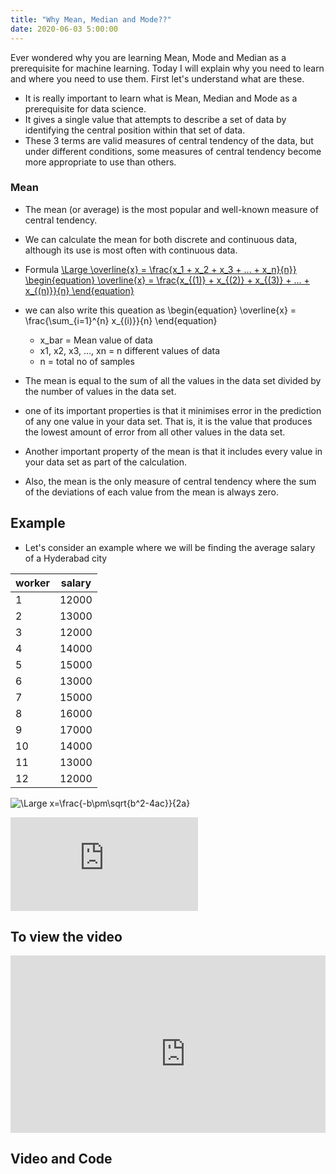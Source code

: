 ```yaml
---
title: "Why Mean, Median and Mode??"
date: 2020-06-03 5:00:00
---
```


Ever wondered why you are learning Mean, Mode and Median as a prerequisite for machine learning. Today I will explain why you need to learn and where you need to use them. First let's understand what are these.

- It is really important to learn what is Mean, Median and Mode as a prerequisite for data science.
- It gives a single value that attempts to describe a set of data by identifying the central position within that set of data.
- These 3 terms are valid measures of central tendency of the data, but under different conditions, some measures of central tendency become more appropriate to use than others.


### Mean

- The mean (or average) is the most popular and well-known measure of central tendency.
- We can calculate the mean for both discrete and continuous data, although its use is most often with continuous data.
- Formula
[\Large \overline{x} = \frac{x_1 + x_2 + x_3 + ... + x_n}{n}}](https://latex.codecogs.com/svg.latex?x%3D%5Cfrac%7B-b%5Cpm%5Csqrt%7Bb%5E2-4ac%7D%7D%7B2a%7D)
[\begin{equation} \overline{x} = \frac{x_{(1)} + x_{(2)} + x_{(3)} + ... + x_{(n)}}{n} \end{equation}](https://latex.codecogs.com/svg.latex?x%3D%5Cfrac%7B-b%5Cpm%5Csqrt%7Bb%5E2-4ac%7D%7D%7B2a%7D)

- we can also write this queation as
\begin{equation} \overline{x} = \frac{\sum_{i=1}^{n} x_{(i)}}{n} \end{equation}
    - x_bar = Mean value of data
    - x1, x2, x3, ..., xn = n different values of data
    - n = total no of samples
- The mean is equal to the sum of all the values in the data set divided by the number of values in the data set.
- one of its important properties is that it minimises error in the prediction of any one value in your data set. That is, it is the value that produces the lowest amount of error from all other values in the data set.
- Another important property of the mean is that it includes every value in your data set as part of the calculation.
- Also, the mean is the only measure of central tendency where the sum of the deviations of each value from the mean is always zero.

## Example
- Let's consider an example where we will be finding the average salary of a Hyderabad city

| worker | salary |
|--------|--------|
|   1    |   12000|
|   2    |   13000|
|   3    |   12000|
|   4    |   14000|
|   5    |   15000|
|   6    |   13000|
|   7    |   15000|
|   8    |   16000|
|   9    |   17000|
|  10    |   14000|
|  11    |   13000|
|  12    |   12000|

<img src="https://latex.codecogs.com/svg.latex?\Large&space;x=\frac{-b\pm\sqrt{b^2-4ac}}{2a}" title="\Large x=\frac{-b\pm\sqrt{b^2-4ac}}{2a}" />

![\Large x=\frac{-b\pm\sqrt{b^2-4ac}}{2a}](https://latex.codecogs.com/svg.latex?x%3D%5Cfrac%7B-b%5Cpm%5Csqrt%7Bb%5E2-4ac%7D%7D%7B2a%7D)



## To view the video

<div style="position: relative; padding-bottom: 56.25%; height: 0; overflow: hidden;">
  <iframe width="560" height="315" src="https://www.youtube.com/embed/RublDm4J1vY" frameborder="0" allow="accelerometer; autoplay; encrypted-media; gyroscope; picture-in-picture" allowfullscreen></iframe>
</div>

## Video and Code

<a href="https://www.youtube.com/watch?v=RublDm4J1vY"  class="btn btn-info" role="button" target="_blank"> <i class="fa fa-youtube fa-2x" aria-hidden="true"></i></a> <a href="https://github.com/udaykiranreddykondreddy/Code-for-learn-machinelearning/tree/master/hyperparameter_tuning"  class="btn btn-info" role="button" target="_blank"> <i class="fa fa-github fa-2x" aria-hidden="true"></i></a>
